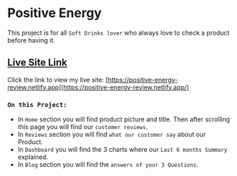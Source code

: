 # Positive Energy

This project is for all `Soft Drinks lover` who always love to check a product before having it.

## [Live Site Link](https://positive-energy-review.netlify.app/)

Click the link to view my live site: [https://positive-energy-review.netlify.app](https://positive-energy-review.netlify.app/)

### `On this Project: `
* In `Home` section you will find product picture and title. Then after scrolling this page you will find our `customer reviews`.
* In `Reviews` section you will find `what our customer say` about our Product.
* In `Dashboard` you will find the 3 charts where our `Last 6 months Summary` explained.
* In `Blog` section you will find the `answers of your 3 Questions`.
